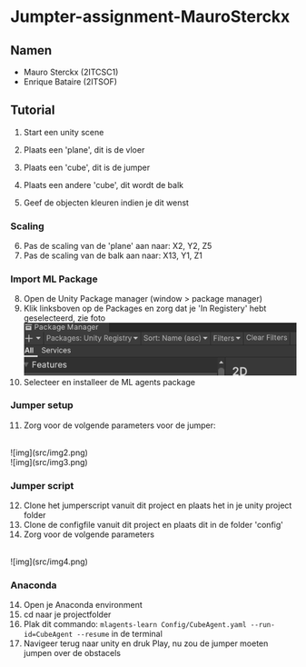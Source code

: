 # Jumpter-assignment-MauroSterckx
## Namen
- Mauro Sterckx (2ITCSC1)
- Enrique Bataire (2ITSOF)
##
## Tutorial
1. Start een unity scene
2. Plaats een 'plane', dit is de vloer
3. Plaats een 'cube', dit is de jumper
4. Plaats een andere 'cube', dit wordt de balk

5. Geef de objecten kleuren indien je dit wenst

### Scaling
6. Pas de scaling van de 'plane' aan naar: X2, Y2, Z5
7. Pas de scaling van de balk aan naar: X13, Y1, Z1

### Import ML Package
8. Open de Unity Package manager (window > package manager)
9. Klik linksboven op de Packages en zorg dat je 'In Registery' hebt geselecteerd, zie foto <br>
![img](src/image.png)
10. Selecteer en installeer de ML agents package

### Jumper setup
11. Zorg voor de volgende parameters voor de jumper:
<br>
![img](src/img2.png)
<br>
![img](src/img3.png)

### Jumper script
12. Clone het jumperscript vanuit dit project en plaats het in je unity project folder
13. Clone de configfile vanuit dit project en plaats dit in de folder 'config'
14. Zorg voor de volgende parameters
<br>
![img](src/img4.png)

### Anaconda
14. Open je Anaconda environment 
15. cd naar je projectfolder
16. Plak dit commando: ```mlagents-learn Config/CubeAgent.yaml --run-id=CubeAgent --resume``` in de terminal
17. Navigeer terug naar unity en druk Play, nu zou de jumper moeten jumpen over de obstacels